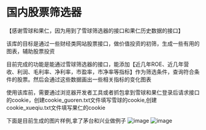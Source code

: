 # 国内股票筛选器
【感谢雪球和果仁，因为用到了雪球筛选器的接口和果仁历史数据的接口】

该库的目标是通过一些财经类网站股票接口，做价值投资的初筛，生成一些有用的图表，辅助股票投资

目前完成的功能是能通过雪球筛选器的接口，能添加【近几年ROE、近几年营收、利润、毛利率、净利率，市盈率，市净率等指标】作为筛选条件，查询符合条件的股票。然后会通过这些数据画出一些相关指标的变化图表

使用该库前，需要通过浏览器开发者工具或者抓包拿到雪球和果仁登录后请求接口的cookie，创建cookie_guoren.txt文件填写雪球的cookie,创建cookie_xueqiu.txt文件填写果仁的cookie

下面是目前生成的图片样例,拿了茅台和兴业做例子
 ![image](https://github.com/pinguo-chexing/stock_discover/blob/master/screenshots/%E8%B4%B5%E5%B7%9E%E8%8C%85%E5%8F%B0_SH600519.png)
 ![image](https://github.com/pinguo-chexing/stock_discover/blob/master/screenshots/%E5%85%B4%E4%B8%9A%E9%93%B6%E8%A1%8C_SH601166.png)


